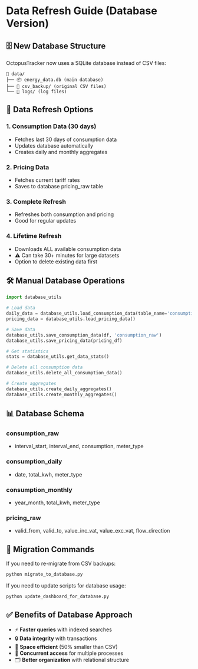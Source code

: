 # Data Refresh Guide (Database Version)

## 🗄️ **New Database Structure**

OctopusTracker now uses a SQLite database instead of CSV files:

```
📂 data/
├── 📦 energy_data.db (main database)
├── 📂 csv_backup/ (original CSV files)
└── 📂 logs/ (log files)
```

## 🔄 **Data Refresh Options**

### 1. **Consumption Data (30 days)**
- Fetches last 30 days of consumption data
- Updates database automatically
- Creates daily and monthly aggregates

### 2. **Pricing Data** 
- Fetches current tariff rates
- Saves to database pricing_raw table

### 3. **Complete Refresh**
- Refreshes both consumption and pricing
- Good for regular updates

### 4. **Lifetime Refresh**
- Downloads ALL available consumption data
- ⚠️ Can take 30+ minutes for large datasets
- Option to delete existing data first

## 🛠️ **Manual Database Operations**

```python
import database_utils

# Load data
daily_data = database_utils.load_consumption_data(table_name='consumption_daily')
pricing_data = database_utils.load_pricing_data()

# Save data
database_utils.save_consumption_data(df, 'consumption_raw')
database_utils.save_pricing_data(pricing_df)

# Get statistics
stats = database_utils.get_data_stats()

# Delete all consumption data
database_utils.delete_all_consumption_data()

# Create aggregates
database_utils.create_daily_aggregates()
database_utils.create_monthly_aggregates()
```

## 📊 **Database Schema**

### consumption_raw
- interval_start, interval_end, consumption, meter_type

### consumption_daily  
- date, total_kwh, meter_type

### consumption_monthly
- year_month, total_kwh, meter_type

### pricing_raw
- valid_from, valid_to, value_inc_vat, value_exc_vat, flow_direction

## 🔧 **Migration Commands**

If you need to re-migrate from CSV backups:
```bash
python migrate_to_database.py
```

If you need to update scripts for database usage:
```bash
python update_dashboard_for_database.py
```

## ✅ **Benefits of Database Approach**

- ⚡ **Faster queries** with indexed searches
- 🔒 **Data integrity** with transactions
- 💾 **Space efficient** (50% smaller than CSV)
- 🔄 **Concurrent access** for multiple processes
- 🗂️ **Better organization** with relational structure
